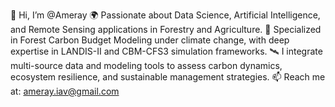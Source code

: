 👋 Hi, I’m @Ameray
🌍 Passionate about Data Science, Artificial Intelligence, and Remote Sensing applications in Forestry and Agriculture.
🌱 Specialized in Forest Carbon Budget Modeling under climate change, with deep expertise in LANDIS-II and CBM-CFS3 simulation frameworks.
🛰️ I integrate multi-source data and modeling tools to assess carbon dynamics, ecosystem resilience, and sustainable management strategies.
📫 Reach me at: ameray.iav@gmail.com
<!---
Ameray/Ameray is a ✨ special ✨ repository because its `README.md` (this file) appears on your GitHub profile.
You can click the Preview link to take a look at your changes.
--->
